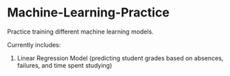# Machine-Learning-Practice

Practice training different machine learning models.

Currently includes:
1) Linear Regression Model (predicting student grades based on absences, failures, and time spent studying)
